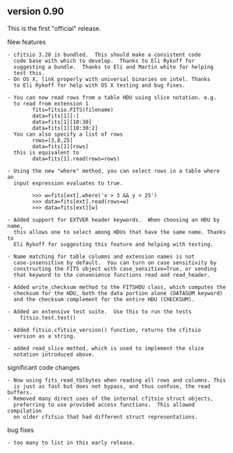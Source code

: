 version 0.90
-----------------------

This is the first "official" release.

New features

    - cfitsio 3.28 is bundled.  This should make a consistent code
      code base with which to develop.  Thanks to Eli Rykoff for
      suggesting a bundle.  Thanks to Eli and Martin white for helping
      test this.
    - On OS X, link properly with universal binaries on intel. Thanks
      to Eli Rykoff for help with OS X testing and bug fixes.

    - You can now read rows from a table HDU using slice notation. e.g.
      to read from extension 1
            fits=fitsio.FITS(filename)
            data=fits[1][:]
            data=fits[1][10:30]
            data=fits[1][10:30:2]
      You can also specify a list of rows
            rows=[3,8,25]
            data=fits[1][rows]
      this is equivalent to
            data=fits[1].read(rows=rows)

    - Using the new "where" method, you can select rows in a table where an
      input expression evaluates to true.   

            >>> w=fits[ext].where('x > 3 && y < 25')
            >>> data=fits[ext].read(rows=w)
            >>> data=fits[ext][w]

    - Added support for EXTVER header keywords.  When choosing an HDU by name,
      this allows one to select among HDUs that have the same name. Thanks to
      Eli Rykoff for suggesting this feature and helping with testing.

    - Name matching for table columns and extension names is not
      case-insensitive by default.  You can turn on case sensitivity by
      constructing the FITS object with case_sensitive=True, or sending
      that keyword to the convenience functions read and read_header.

    - Added write_checksum method to the FITSHDU class, which computes the
      checksum for the HDU, both the data portion alone (DATASUM keyword)
      and the checksum complement for the entire HDU (CHECKSUM).

    - Added an extensive test suite.  Use this to run the tests
        fitsio.test.test()

    - Added fitsio.cfitsio_version() function, returns the cfitsio
      version as a string.

    - added read_slice method, which is used to implement the slice
      notation introduced above.

significant code changes

    - Now using fits_read_tblbytes when reading all rows and columns. This
      is just as fast but does not bypass, and thus confuse, the read buffers.
    - Removed many direct uses of the internal cfitsio struct objects,
      preferring to use provided access functions.  This allowed compilation
      on older cfitsio that had different struct representations.

bug fixes

    - too many to list in this early release.
